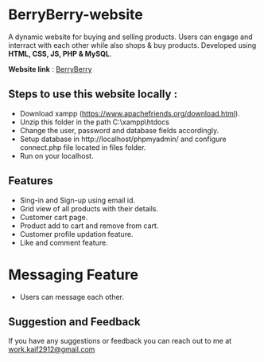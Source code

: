 # BerryBerry-website
A dynamic website for buying and selling products. Users can engage and interract with each other while also shops & buy products. Developed using **HTML, CSS, JS, PHP & MySQL**.

**Website link** : [BerryBerry](http://beriberi.free.nf/)

## Steps to use this website locally :

 - Download xampp (https://www.apachefriends.org/download.html).
 - Unzip this folder in the path C:\xampp\htdocs
 - Change the user, password and database fields accordingly.
 - Setup database in http://localhost/phpmyadmin/ and configure connect.php file located in files folder.
 - Run on your localhost.

## Features
- Sing-in and Sign-up using email id.
- Grid view of all products with their details.
- Customer cart page.
- Product add to cart and remove from cart.
- Customer profile updation feature.
- Like and comment feature.
# Messaging Feature
- Users can message each other. 

## Suggestion and Feedback

If you have any suggestions or feedback you can reach out to me at work.kaif2912@gmail.com

